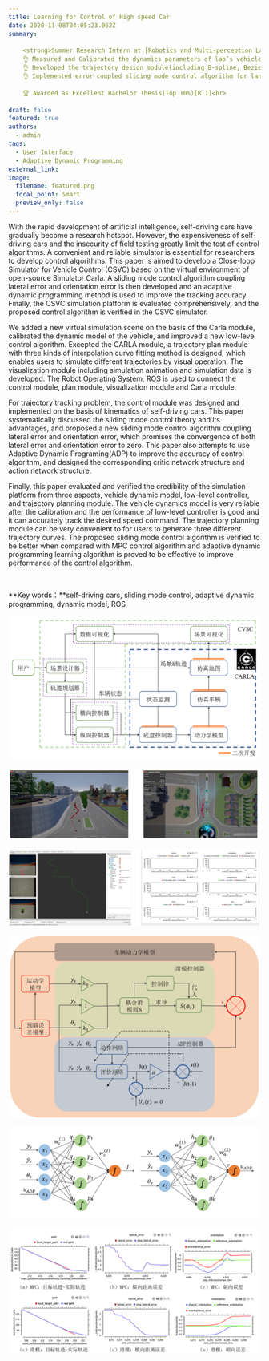 ```yaml
---
title: Learning for Control of High speed Car
date: 2020-11-08T04:05:23.062Z
summary:   

    <strong>Summer Research Intern at [Robotics and Multi-perception Lab](https://www.ram-lab.com/), HKUST, Supervisor. Prof. Ming Liu</strong>
    👌 Measured and Calibrated the dynamics parameters of lab’s vehicles and integrated it with Carla Simulator<br>
    👌 Developed the trajectory design module(including B-spline, Bezier and Cubic spline trajectories), vehicle control module( lateral control and longitudinal control) as well as visualization module<br>
    👌 Implemented error coupled sliding mode control algorithm for lane following and trained an adaptive dynamic programming(ADP) network to further improve the tracking accuracy in high-speed situation<br>

    🏆 Awarded as Excellent Bachelor Thesis(Top 10%)[R.1]<br>

draft: false
featured: true
authors:
  - admin
tags:
  - User Interface
  - Adaptive Dynamic Programming
external_link:
image:
  filename: featured.png
  focal_point: Smart
  preview_only: false
---
```

With the rapid development of artificial intelligence, self-driving cars have gradually become a research hotspot. However, the expensiveness of self-driving cars and the insecurity of field testing greatly limit the test of control algorithms. A convenient and reliable simulator is essential for researchers to develop control algorithms. This paper is aimed to develop a Close-loop Simulator for Vehicle Control (CSVC) based on the virtual environment of open-source Simulator Carla. A sliding mode control algorithm coupling lateral error and orientation error is then developed and an adaptive dynamic programming method is used to improve the tracking accuracy. Finally, the CSVC simulation platform is evaluated comprehensively, and the proposed control algorithm is verified in the CSVC simulator.

We added a new virtual simulation scene on the basis of the Carla module, calibrated the dynamic model of the vehicle, and improved a new low-level control algorithm. Excepted the CARLA module, a trajectory plan module with three kinds of interpolation curve fitting method is designed, which enables users to simulate different trajectories by visual operation. The visualization module including simulation animation and simulation data is developed. The Robot Operating System, ROS is used to connect the control module, plan module, visualization module and Carla module.

For trajectory tracking problem, the control module was designed and implemented on the basis of kinematics of self-driving cars. This paper systematically discussed the sliding mode control theory and its advantages, and proposed a new sliding mode control algorithm coupling lateral error and orientation error, which promises the convergence of both lateral error and orientation error to zero. This paper also attempts to use Adaptive Dynamic Programing(ADP) to improve the accuracy of control algorithm, and designed the corresponding critic network structure and action network structure.

Finally, this paper evaluated and verified the credibility of the simulation platform from three aspects, vehicle dynamic model, low-level controller, and trajectory planning module. The vehicle dynamics model is very reliable after the calibration and the performance of low-level controller is good and it can accurately track the desired speed command. The trajectory planning module can be very convenient to for users to generate three different trajectory curves. The proposed sliding mode control algorithm is verified to be better when compared with MPC control algorithm and adaptive dynamic programming learning algorithm is proved to be effective to improve performance of the control algorithm.

 

**Key words：**self-driving cars, sliding mode control, adaptive dynamic programming, dynamic model, ROS

![](1.png "Fig1. The Simulator Structure")



![](3.png "Fig.2 The Simulator Interface")

![](4.png "Fig. 3 The Simulator User Interface")

![](5.png "Fig.4 Control Diagram")

![](6.png "Fig.5 The Structure of Neural Network")

![](7.png "Fig.6 Select Simulation Results.")